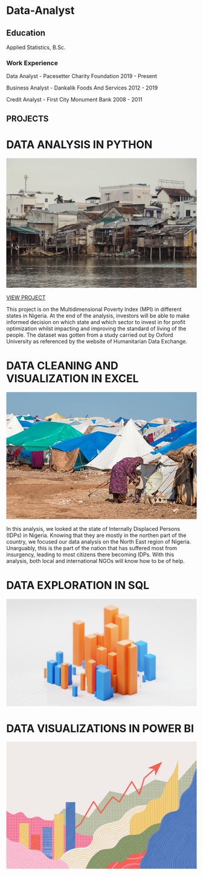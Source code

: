 # Data-Analyst

## Education
Applied Statistics, B.Sc.

### Work Experience
Data Analyst - Pacesetter Charity Foundation   2019 - Present

Business Analyst - Dankalik Foods And Services   2012 - 2019

Credit Analyst - First City Monument Bank     2008 - 2011



## PROJECTS


# DATA ANALYSIS IN PYTHON
![](/images/mpi.jpg)

[VIEW PROJECT](https://festclax.github.io/Data-Analysis/Python/project1.ipynb)

This project is on the Multidimensional Poverty Index (MPI) in different states in Nigeria. At the end of the analysis, investors will be able to make informed decision on which state and which sector to invest in for profit optimization whilst impacting and improving the standard of living of the people. The dataset was gotten from a study carried out by Oxford University as referenced by the website of Humanitarian Data Exchange.


# DATA CLEANING AND VISUALIZATION IN EXCEL
![](/images/idp.jpg)

In this analysis, we looked at the state of Internally Displaced Persons (IDPs) in Nigeria. Knowing that they are mostly in the northen part of the country, we focused our data analysis on the North East region of Nigeria. Unarguably, this is the part of the nation that has suffered most from insurgency, leading to most citizens there becoming IDPs. With this analysis, both local and international NGOs will know how to be of help.


# DATA EXPLORATION IN SQL
![](/images/sql.jpg)


# DATA VISUALIZATIONS IN POWER BI
![](/images/abc.jpg)
